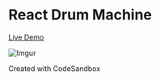 # React Drum Machine

[Live Demo](https://csb-j7q6r-5jyovtmww.vercel.app/)

![Imgur](https://i.imgur.com/SO3uMEZ.png)

Created with CodeSandbox
